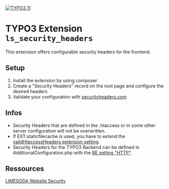 [![TYPO3 11](https://img.shields.io/badge/TYPO3-11-orange.svg)](https://get.typo3.org/version/11)

# TYPO3 Extension `ls_security_headers`

This extension offers configurable security headers for the frontend.

## Setup

1. Install the extension by using composer
2. Create a "Security Headers" record on the root page and configure the desired headers
3. Validate your configuration with [securityheaders.com](https://securityheaders.com/)

## Infos

- Security Headers that are defined in the .htaccess or in some other server configuration will not be overwritten.
- If EXT:staticfilecache is used, you have to extend the [validHtaccessHeaders extension setting](https://github.com/lochmueller/staticfilecache/blob/master/ext_conf_template.txt#L14).
- Security Headers for the TYPO3 Backend can be defined in AdditionalConfiguration.php with the [BE setting "HTTP"](https://docs.typo3.org/m/typo3/reference-coreapi/11.5/en-us/Configuration/Typo3ConfVars/BE.html#http).

## Ressources

[LIMESODA Website Security](https://www.limesoda.com/leistungen/beratung-consulting/website-security)
